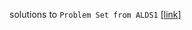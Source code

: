 solutions to `Problem Set from ALDS1` [[link]](http://judge.u-aizu.ac.jp/onlinejudge/finder.jsp?course=ALDS1)
